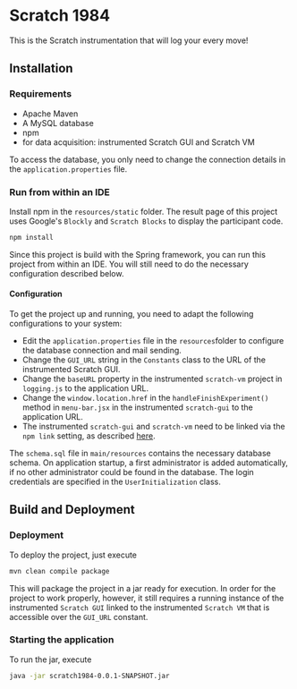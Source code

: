 # Scratch 1984

This is the Scratch instrumentation that will log your every move!

## Installation

### Requirements

- Apache Maven
- A MySQL database
- npm
- for data acquisition: instrumented Scratch GUI and Scratch VM

To access the database, you only need to change the connection details in the `application.properties` file.

### Run from within an IDE

Install npm in the `resources/static` folder. The result page of this project uses Google's `Blockly` and
`Scratch Blocks` to display the participant code.
```bash
npm install
```
Since this project is build with the Spring framework, you can run this project from within an IDE. You will still need
to do the necessary configuration described below.

#### Configuration

To get the project up and running, you need to adapt the following configurations to your system:
- Edit the `application.properties` file in the `resources`folder to configure the database connection and mail sending.
- Change the `GUI_URL` string in the `Constants` class to the URL of the instrumented Scratch GUI.
- Change the `baseURL` property in the instrumented `scratch-vm` project in `logging.js` to the application URL.
- Change the `window.location.href` in the `handleFinishExperiment()` method in `menu-bar.jsx` in the instrumented
  `scratch-gui` to the application URL.
- The instrumented `scratch-gui` and `scratch-vm` need to be linked via the `npm link` setting, as described
  [here](https://github.com/LLK/scratch-gui/wiki/Getting-Started).

The `schema.sql` file in `main/resources` contains the necessary database schema. On application startup, a first
administrator is added automatically, if no other administrator could be found in the database. The login credentials
are specified in the `UserInitialization` class.

## Build and Deployment

### Deployment
To deploy the project, just execute
```bash
mvn clean compile package
```
This will package the project in a jar ready for execution. In order for the project to work properly, however, it still
requires a running instance of the instrumented `Scratch GUI` linked to the instrumented `Scratch VM` that is accessible
over the `GUI_URL` constant.

### Starting the application

To run the jar, execute
```bash
java -jar scratch1984-0.0.1-SNAPSHOT.jar
```

